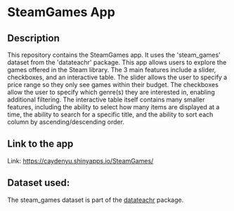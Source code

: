 # SteamGames App

## Description
This repository contains the SteamGames app. It uses the 'steam_games' dataset from the 'datateachr' package. This app allows users to explore the games offered in the Steam library. The 3 main features include a slider, checkboxes, and an interactive table. The slider allows the user to specify a price range so they only see games within their budget. The checkboxes allow the user to specify which genre(s) they are interested in, enabling additional filtering. The interactive table itself contains many smaller features, including the ability to select how many items are displayed at a time, the ability to search for a specific title, and the ability to sort each column by ascending/descending order.


## Link to the app
Link: https://caydenyu.shinyapps.io/SteamGames/


## Dataset used:
The steam_games dataset is part of the [datateachr](https://github.com/UBC-MDS/datateachr) package.